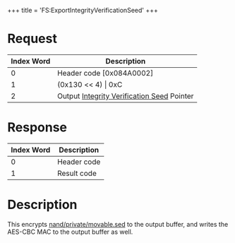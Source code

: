 +++
title = 'FS:ExportIntegrityVerificationSeed'
+++

# Request

| Index Word | Description                                                                                            |
|------------|--------------------------------------------------------------------------------------------------------|
| 0          | Header code \[0x084A0002\]                                                                             |
| 1          | (0x130 \<\< 4) \| 0xC                                                                                  |
| 2          | Output [Integrity Verification Seed](Filesystem_services#IntegrityVerificationSeed "wikilink") Pointer |

# Response

| Index Word | Description |
|------------|-------------|
| 0          | Header code |
| 1          | Result code |

# Description

This encrypts
[nand/private/movable.sed](nand/private/movable.sed "wikilink") to the
output buffer, and writes the AES-CBC MAC to the output buffer as well.